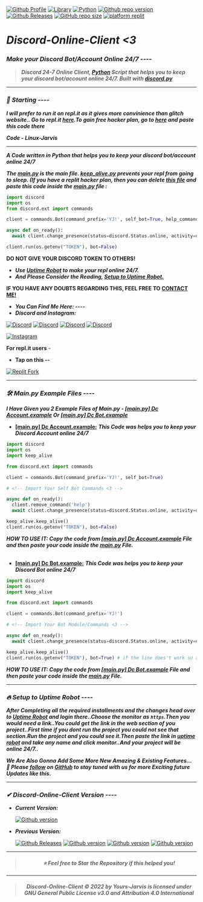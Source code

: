 [![Github Profile](https://img.shields.io/badge/Github-Yours_Jarvis-blueviolet?style=flat&logo=github&logoColor=white)](https://github.com/Yours-Jarvis/)
[![Library](https://img.shields.io/badge/Library-Python_v3.8-orange)](https://www.python.org/) 
[![Python](https://img.shields.io/badge/Python_Library-discord.py_v1.7.3-blue?style=flat&logo=python&logoColor=white)](https://discordpy.readthedocs.io/en/stable/) 
[![Github repo version](https://img.shields.io/badge/Discord_Online_Client-v3.0.1-brightgreen?style=flat&logo=github&logoColor=white)](https://github.com/Yours-Jarvis/Discord-24-7-Online-Client/releases/tag/v3.0.1) 
[![Github Releases](https://img.shields.io/badge/Github-Releases-ff0000?style=flat&logo=github&logoColor=white)](https://github.com/Yours-Jarvis/Discord-24-7-Online-Client/releases) 
[![GitHub repo size](https://img.shields.io/github/repo-size/Yours-Jarvis/Discord-24-7-Online-Client?color=00ffff&label=Repository%20Size&logo=github)](https://github.com/Yours-Jarvis/Discord-24-7-Online-Client/)
[![platform replit](https://img.shields.io/badge/Platform-Replit-000000?style=flat&logo=replit&logoColor=white)](https://replit.com/)

*<h1 align="">Discord-Online-Client <3</h1>*
*<h3>Make your Discord Bot/Account Online 24/7 ----</h3>*
> ***Discord 24-7 Online Client, [Python](https://www.python.org/) Script that helps you to keep your discord bot/account online 24/7.  Built with [discord.py](https://discordpy.readthedocs.io/en/stable/)***
----

*<h3>🚀 Starting ----</h3>*
***I will prefer to run it on repl.it as it gives more convinience than glitch website.. Go to repl.it [here](https://repl.it/).To gain free hacker plan, go to [here](https://repl.it/claim) and paste this code there***

***Code - Linux-Jarvis***

----
***A Code written in Python that helps you to keep your discord bot/account online 24/7***

***The [main.py](https://github.com/Yours-Jarvis/Discord-24-7-Online-Client/blob/main/main.py) is the main file. [keep_alive.py](https://github.com/Yours-Jarvis/Discord-24-7-Online-Client/blob/main/keep_alive.py) prevents your repl from going to sleep. (If you have a replit hacker plan, then you can delete [this file](https://github.com/Yours-Jarvis/Discord-24-7-Online-Client/blob/main/keep_alive.py) and paste this code inside the [main.py](https://github.com/Yours-Jarvis/Discord-24-7-Online-Client/blob/main/main.py) file :***

```py
import discord
import os
from discord.ext import commands

client = commands.Bot(command_prefix='YJ!', self_bot=True, help_command=None)

async def on_ready():
  await client.change_presence(status=discord.Status.online, activity=discord.Game("Your's Jarvis"))

client.run(os.getenv("TOKEN"), bot=False)
```
**DO NOT GIVE YOUR DISCORD TOKEN TO OTHERS!**
  
- ***Use [Uptime Robot](https://uptimerobot.com/) to make your repl online 24/7.***
- ***And Please Consider the Reading, [Setup to Uptime Robot.](https://github.com/Yours-Jarvis/Discord-24-7-Online-Client#setup-to-uptime-robot-----)***

**IF YOU HAVE ANY DOUBTS REGARDING THIS, FEEL FREE TO [CONTACT ME!](https://github.com/Yours-Jarvis/)**

- ***You Can Find Me Here: ----***
- ***Discord and Instagram:***

 [![Discord](https://img.shields.io/badge/Discord-Add_to_Jarvis-blueviolet?style=flat&logo=discord&logoColor=white)](https://discord.com/users/899961311771897877)
 [![Discord](https://img.shields.io/badge/Discord-Server_1-brightgreen?style=flat&logo=discord&logoColor=white)](https://discord.gg/kVKz4utJ9G)
 [![Discord](https://img.shields.io/badge/Discord-Server_2-brightgreen?style=flat&logo=discord&logoColor=white)](https://discord.gg/qeQ3VStAQ6)
 [![Discord](https://img.shields.io/badge/Discord-Server_3-brightgreen?style=flat&logo=discord&logoColor=white)](https://discord.gg/RrABUqmDUF)

 [![Instagram](https://img.shields.io/badge/Instagram-Your's_Jarvis-ff0000?style=flat&logo=instagram&logoColor=white)](https://www.instagram.com/_alpesh_01_x_yj/)

**For repl.it users** -
- **Tap on this --**

 [![Replit Fork](https://img.shields.io/badge/Replit-Tap_on_this-000000?style=flat&logo=replit&logoColor=white)](https://replit.com/github/Yours-Jarvis/Discord-24-7-Online-Client/)

----

*<h3>🛠 Main.py Example Files ----</h3>*
***I Have Given you 2 Example Files of Main.py - [[main.py] Dc Account.example](https://github.com/Yours-Jarvis/Discord-24-7-Online-Client/blob/3feaaa0a5fcca1bdcd666ccd1f8e84a2075256f3/%5Bmain.py%5D%20Dc%20Account.example) Or [[main.py] Dc Bot.example](https://github.com/Yours-Jarvis/Discord-24-7-Online-Client/blob/3feaaa0a5fcca1bdcd666ccd1f8e84a2075256f3/%5Bmain.py%5D%20Dc%20Bot.example)***
  
- **[[main.py] Dc Account.example:](https://github.com/Yours-Jarvis/Discord-24-7-Online-Client/blob/3feaaa0a5fcca1bdcd666ccd1f8e84a2075256f3/%5Bmain.py%5D%20Dc%20Account.example)** ***This Code was helps you to keep your Discord Account online 24/7***

```py
import discord
import os
import keep_alive

from discord.ext import commands

client = commands.Bot(command_prefix='YJ!', self_bot=True)

# <!-- Import Your Self Bot Commands <3 --> 

async def on_ready():
  client.remove_command('help')
  await client.change_presence(status=discord.Status.online, activity=discord.Game("Your's Jarvis"))

keep_alive.keep_alive()
client.run(os.getenv("TOKEN"), bot=False)
```  
***HOW TO USE IT: Copy the code from [[main.py] Dc Account.example](https://github.com/Yours-Jarvis/Discord-24-7-Online-Client/blob/3feaaa0a5fcca1bdcd666ccd1f8e84a2075256f3/%5Bmain.py%5D%20Dc%20Account.example) File and then paste your code inside the [main.py](https://github.com/Yours-Jarvis/Discord-24-7-Online-Client/blob/3feaaa0a5fcca1bdcd666ccd1f8e84a2075256f3/main.py) File.***
<br> </br>
- **[[main.py] Dc Bot.example:](https://github.com/Yours-Jarvis/Discord-24-7-Online-Client/blob/3feaaa0a5fcca1bdcd666ccd1f8e84a2075256f3/%5Bmain.py%5D%20Dc%20Bot.example)** ***This Code was helps you to keep your Discord Bot online 24/7***

```py
import discord
import os
import keep_alive

from discord.ext import commands

client = commands.Bot(command_prefix='YJ!')

# <!-- Import Your Bot Module/Commands <3 -->  

async def on_ready():
  await client.change_presence(status=discord.Status.online, activity=discord.Game("Your's Jarvis"))

keep_alive.keep_alive()
client.run(os.getenv("TOKEN"), bot=True) # if the line does't work so replace this line of code || client.run(os.getenv("TOKEN") ||
```
***HOW TO USE IT: Copy the code from [[main.py] Dc Bot.example](https://github.com/Yours-Jarvis/Discord-24-7-Online-Client/blob/3feaaa0a5fcca1bdcd666ccd1f8e84a2075256f3/%5Bmain.py%5D%20Dc%20Bot.example) File and then paste your code inside the [main.py](https://github.com/Yours-Jarvis/Discord-24-7-Online-Client/blob/3feaaa0a5fcca1bdcd666ccd1f8e84a2075256f3/main.py) File.***

----


*<h3>🔥 Setup to Uptime Robot ----</h3>*
***After Completing all the required installments and the changes head over to [Uptime Robot](https://uptimerobot.com/) and login there..Choose the monitor as `https`.Then you would need a link..You could get the link in the web section of you project..First time if you dont run the project you could not see that section.Run the project and you could see it.Then paste the link in [uptime robot](https://uptimerobot.com/) and take any name and click monitor..And your project will be online 24/7..***

***We Are Also Gonna Add Some More New Amazing & Existing Features...***
***🚀 Please [follow](https://github.com/Yours-Jarvis) on [GitHub](https://github.com/Yours-Jarvis) to stay tuned with us for more Exciting future Updates like this.***

----

*<h3>✔ Discord-Online-Client Version ----</h3>*

- ***Current Version:***
  
  [![Github version](https://img.shields.io/badge/Version-3.0.1-success?style=flat&logo=github&logoColor=white)](https://github.com/Yours-Jarvis/Discord-24-7-Online-Client/releases/tag/v3.0.1)
   
- ***Previous Version:***

  [![Github Releases](https://img.shields.io/badge/Github-Releases-ff0000?style=flat&logo=github&logoColor=white)](https://github.com/Yours-Jarvis/Discord-24-7-Online-Client/releases) [![Github version](https://img.shields.io/badge/Version-2.1.0-success?style=flat&logo=github&logoColor=white)](https://github.com/Yours-Jarvis/Discord-24-7-Online-Client/releases/tag/v2.1.0) [![Github version](https://img.shields.io/badge/Version-2.0.1-success?style=flat&logo=github&logoColor=white)](https://github.com/Yours-Jarvis/Discord-24-7-Online-Client/releases/tag/v2.0.1) [![Github version](https://img.shields.io/badge/Version-1.0.1-success?style=flat&logo=github&logoColor=white)](https://github.com/Yours-Jarvis/Discord-24-7-Online-Client/releases/tag/v1.0.1)
----

> *<h4 align="center">⭐ Feel free to Star the Repository if this helped you!</h4>*
----
> *<h4 align="center">Discord-Online-Client © 2022 by Yours-Jarvis is licensed under GNU General Public License v3.0 and Attribution 4.0 International</h4>*
